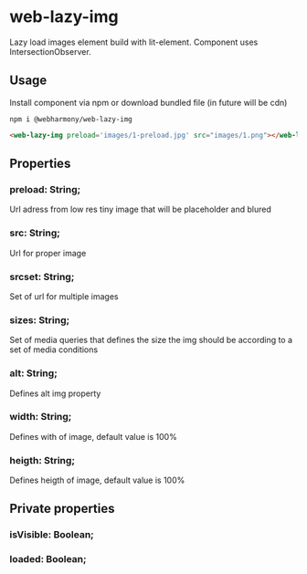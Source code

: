 # web-lazy-img
Lazy load images element build with lit-element. Component uses IntersectionObserver.

## Usage
Install component via npm or download bundled file (in future will be cdn)
```npm
npm i @webharmony/web-lazy-img
```

```html
<web-lazy-img preload='images/1-preload.jpg' src="images/1.png"></web-lazy-img>
```

## Properties
### preload: String;
Url adress from low res tiny image that will be placeholder and blured

### src: String;
Url for proper image

### srcset: String;
Set of url for multiple images

### sizes: String;
Set of media queries that defines the size the img should be according to a set of media conditions

### alt: String;
Defines alt img property

### width: String;
Defines with of image, default value is 100%
### heigth: String;
Defines heigth of image, default value is 100%

## Private properties
### isVisible: Boolean;
### loaded: Boolean;